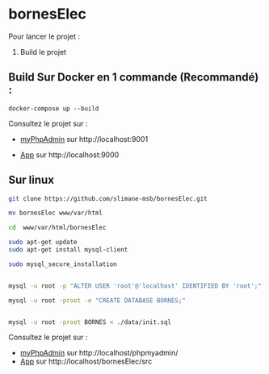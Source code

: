 # bornesElec
Pour lancer le projet :
1. Build le projet 


## Build Sur Docker en 1 commande (Recommandé) : 
```
docker-compose up --build
```

Consultez le projet sur : 
- [myPhpAdmin](http://localhost:9001) sur http://localhost:9001

- [App](http://localhost:9000) sur http://localhost:9000

## Sur linux 
```bash
git clone https://github.com/slimane-msb/bornesElec.git

mv bornesElec www/var/html 

cd  www/var/html/bornesElec

sudo apt-get update
sudo apt-get install mysql-client

sudo mysql_secure_installation


mysql -u root -p "ALTER USER 'root'@'localhost' IDENTIFIED BY 'root';"

mysql -u root -proot -e "CREATE DATABASE BORNES;"


mysql -u root -proot BORNES < ./data/init.sql

```

Consultez le projet sur : 
- [myPhpAdmin](http://localhost/phpmyadmin/) sur http://localhost/phpmyadmin/
- [App](http://localhost/bornesElec/src) sur http://localhost/bornesElec/src
